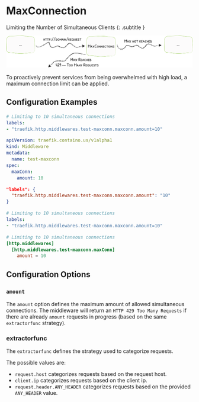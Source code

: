 # MaxConnection

Limiting the Number of Simultaneous Clients
{: .subtitle }

![MaxConnection](../assets/img/middleware/maxconnection.png)

To proactively prevent services from being overwhelmed with high load, a maximum connection limit can be applied.

## Configuration Examples

```yaml tab="Docker"
# Limiting to 10 simultaneous connections
labels:
- "traefik.http.middlewares.test-maxconn.maxconn.amount=10"
```

```yaml tab="Kubernetes"
apiVersion: traefik.containo.us/v1alpha1
kind: Middleware
metadata:
  name: test-maxconn
spec:
  maxConn:
    amount: 10
```

```json tab="Marathon"
"labels": {
  "traefik.http.middlewares.test-maxconn.maxconn.amount": "10"
}
```

```yaml tab="Rancher"
# Limiting to 10 simultaneous connections
labels:
- "traefik.http.middlewares.test-maxconn.maxconn.amount=10"
```

```toml tab="File"
# Limiting to 10 simultaneous connections
[http.middlewares]
  [http.middlewares.test-maxconn.maxConn]
    amount = 10 
```

## Configuration Options

### `amount`

The `amount` option defines the maximum amount of allowed simultaneous connections.
The middleware will return an `HTTP 429 Too Many Requests` if there are already `amount` requests in progress (based on the same `extractorfunc` strategy).

### extractorfunc

The `extractorfunc` defines the strategy used to categorize requests.

The possible values are:

- `request.host` categorizes requests based on the request host.
- `client.ip` categorizes requests based on the client ip.
- `request.header.ANY_HEADER` categorizes requests based on the provided `ANY_HEADER` value.
